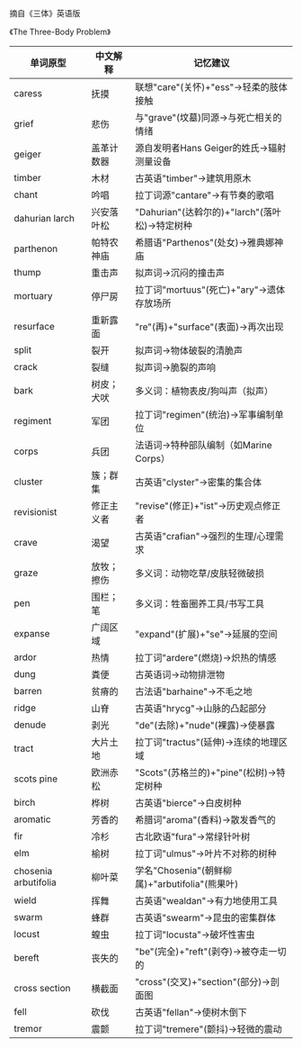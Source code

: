 摘自《三体》英语版

《The Three-Body Problem》

| 单词原型          | 中文解释               | 记忆建议                                   |
|------------------|----------------------|------------------------------------------|
| caress           | 抚摸                 | 联想"care"(关怀)+"ess"→轻柔的肢体接触        |
| grief            | 悲伤                 | 与"grave"(坟墓)同源→与死亡相关的情绪          |
| geiger           | 盖革计数器           | 源自发明者Hans Geiger的姓氏→辐射测量设备      |
| timber           | 木材                 | 古英语"timber"→建筑用原木                   |
| chant            | 吟唱                 | 拉丁词源"cantare"→有节奏的歌唱               |
| dahurian larch   | 兴安落叶松           | "Dahurian"(达斡尔的)+"larch"(落叶松)→特定树种 |
| parthenon        | 帕特农神庙           | 希腊语"Parthenos"(处女)→雅典娜神庙            |
| thump            | 重击声               | 拟声词→沉闷的撞击声                         |
| mortuary         | 停尸房               | 拉丁词"mortuus"(死亡)+"ary"→遗体存放场所      |
| resurface        | 重新露面             | "re"(再)+"surface"(表面)→再次出现            |
| split            | 裂开                 | 拟声词→物体破裂的清脆声                      |
| crack            | 裂缝                 | 拟声词→脆裂的声响                           |
| bark             | 树皮；犬吠           | 多义词：植物表皮/狗叫声（拟声）               |
| regiment         | 军团                 | 拉丁词"regimen"(统治)→军事编制单位            |
| corps            | 兵团                 | 法语词→特种部队编制（如Marine Corps）         |
| cluster          | 簇；群集             | 古英语"clyster"→密集的集合体                 |
| revisionist      | 修正主义者           | "revise"(修正)+"ist"→历史观点修正者           |
| crave            | 渴望                 | 古英语"crafian"→强烈的生理/心理需求           |
| graze            | 放牧；擦伤           | 多义词：动物吃草/皮肤轻微破损                 |
| pen              | 围栏；笔             | 多义词：牲畜圈养工具/书写工具                 |
| expanse            | 广阔区域             | "expand"(扩展)+"se"→延展的空间              |
| ardor              | 热情                 | 拉丁词"ardere"(燃烧)→炽热的情感              |
| dung               | 粪便                 | 古英语词→动物排泄物                        |
| barren             | 贫瘠的               | 古法语"barhaine"→不毛之地                   |
| ridge              | 山脊                 | 古英语"hrycg"→山脉的凸起部分                 |
| denude             | 剥光                 | "de"(去除)+"nude"(裸露)→使暴露               |
| tract              | 大片土地             | 拉丁词"tractus"(延伸)→连续的地理区域          |
| scots pine         | 欧洲赤松             | "Scots"(苏格兰的)+"pine"(松树)→特定树种       |
| birch              | 桦树                 | 古英语"bierce"→白皮树种                     |
| aromatic           | 芳香的               | 希腊词"aroma"(香料)→散发香气的               |
| fir                | 冷杉                 | 古北欧语"fura"→常绿针叶树                   |
| elm                | 榆树                 | 拉丁词"ulmus"→叶片不对称的树种                |
| chosenia arbutifolia | 柳叶菜               | 学名"Chosenia"(朝鲜柳属)+"arbutifolia"(熊果叶)|
| wield              | 挥舞                 | 古英语"wealdan"→有力地使用工具               |
| swarm              | 蜂群                 | 古英语"swearm"→昆虫的密集群体                |
| locust             | 蝗虫                 | 拉丁词"locusta"→破坏性害虫                   |
| bereft             | 丧失的               | "be"(完全)+"reft"(剥夺)→被夺走一切的          |
| cross section      | 横截面               | "cross"(交叉)+"section"(部分)→剖面图          |
| fell               | 砍伐                 | 古英语"fellan"→使树木倒下                    |
| tremor             | 震颤                 | 拉丁词"tremere"(颤抖)→轻微的震动              |